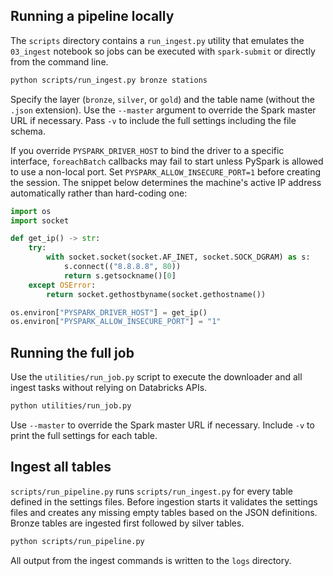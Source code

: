 ## Running a pipeline locally

The `scripts` directory contains a `run_ingest.py` utility that emulates the
`03_ingest` notebook so jobs can be executed with `spark-submit` or directly
from the command line.

```bash
python scripts/run_ingest.py bronze stations
```

Specify the layer (`bronze`, `silver`, or `gold`) and the table name (without the
`.json` extension). Use the `--master` argument to override the Spark master URL
if necessary. Pass `-v` to include the full settings including the file schema.

If you override ``PYSPARK_DRIVER_HOST`` to bind the driver to a specific
interface, ``foreachBatch`` callbacks may fail to start unless PySpark is
allowed to use a non-local port. Set ``PYSPARK_ALLOW_INSECURE_PORT=1`` before
creating the session. The snippet below determines the machine's active IP
address automatically rather than hard-coding one:

```python
import os
import socket

def get_ip() -> str:
    try:
        with socket.socket(socket.AF_INET, socket.SOCK_DGRAM) as s:
            s.connect(("8.8.8.8", 80))
            return s.getsockname()[0]
    except OSError:
        return socket.gethostbyname(socket.gethostname())

os.environ["PYSPARK_DRIVER_HOST"] = get_ip()
os.environ["PYSPARK_ALLOW_INSECURE_PORT"] = "1"
```
## Running the full job

Use the `utilities/run_job.py` script to execute the downloader and all ingest tasks without relying on Databricks APIs.

```bash
python utilities/run_job.py
```

Use `--master` to override the Spark master URL if necessary. Include `-v` to
print the full settings for each table.

## Ingest all tables

`scripts/run_pipeline.py` runs `scripts/run_ingest.py` for every table defined
in the settings files. Before ingestion starts it validates the settings files
and creates any missing empty tables based on the JSON definitions. Bronze
tables are ingested first followed by silver tables.

```bash
python scripts/run_pipeline.py
```

All output from the ingest commands is written to the `logs` directory.
